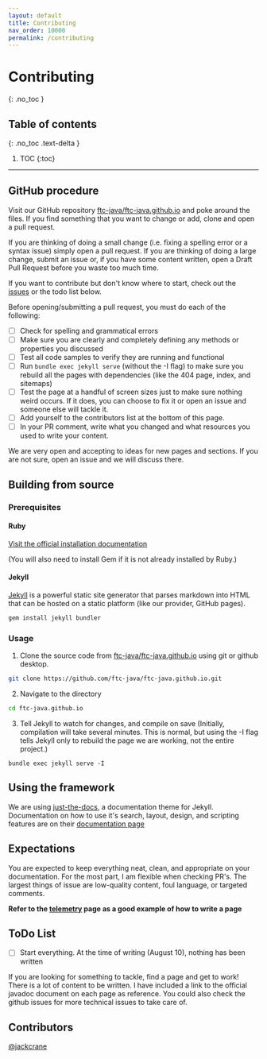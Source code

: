 ```yaml
---
layout: default
title: Contributing
nav_order: 10000
permalink: /contributing
---
```


<style>
.main-content .task-list-item {
  /* Code samples were getting messed up because of the flexbox design. Because we are using a remote theme, there is little we can do about this. */
  display:block;
}
</style>

# Contributing
{: .no_toc }

## Table of contents
{: .no_toc .text-delta }

1. TOC
{:toc}

---

## GitHub procedure

Visit our GitHub repository [ftc-java/ftc-java.github.io](https://github.com/ftc-java/ftc-java.github.io) and poke around the files. If you find something that you want to change or add, clone and open a pull request. 

If you are thinking of doing a small change (i.e. fixing a spelling error or a syntax issue) simply open a pull request. If you are thinking of doing a large change, submit an issue or, if you have some content written, open a Draft Pull Request before you waste too much time. 

If you want to contribute but don't know where to start, check out the [issues](https://github.com/ftc-java/ftc-java.github.io/issues) or the todo list below.

Before opening/submitting a pull request, you must do each of the following:
- [ ] Check for spelling and grammatical errors
- [ ] Make sure you are clearly and completely defining any methods or properties you discussed
- [ ] Test all code samples to verify they are running and functional
- [ ] Run `bundle exec jekyll serve` (without the -I flag) to make sure you rebuild all the pages with dependencies (like the 404 page, index, and sitemaps)
- [ ] Test the page at a handful of screen sizes just to make sure nothing weird occurs. If it does, you can choose to fix it or open an issue and someone else will tackle it.
- [ ] Add yourself to the contributors list at the bottom of this page.
- [ ] In your PR comment, write what you changed and what resources you used to write your content.

We are very open and accepting to ideas for new pages and sections. If you are not sure, open an issue and we will discuss there.

## Building from source

### Prerequisites

#### Ruby

[Visit the official installation documentation](https://www.ruby-lang.org/en/documentation/installation/)

(You will also need to install Gem if it is not already installed by Ruby.)

#### Jekyll
[Jekyll](https://jekyllrb.com/docs/) is a powerful static site generator that parses markdown into HTML that can be hosted on a static platform (like our provider, GitHub pages).

```bash
gem install jekyll bundler
```

### Usage

1. Clone the source code from [ftc-java/ftc-java.github.io](https://github.com/ftc-java/ftc-java.github.io) using git or github desktop.
```bash
git clone https://github.com/ftc-java/ftc-java.github.io.git
```

2. Navigate to the directory
```bash
cd ftc-java.github.io
```

3. Tell Jekyll to watch for changes, and compile on save (Initially, compilation will take several minutes. This is normal, but using the -I flag tells Jekyll only to rebuild the page we are working, not the entire project.)
```
bundle exec jekyll serve -I
```

## Using the framework

We are using [just-the-docs](https://github.com/pmarsceill/just-the-docs), a documentation theme for Jekyll. Documentation on how to use it's search, layout, design, and scripting features are on their [documentation page](https://pmarsceill.github.io/just-the-docs/)

## Expectations

You are expected to keep everything neat, clean, and appropriate on your documentation. For the most part, I am flexible when checking PR's. The largest things of issue are low-quality content, foul language, or targeted comments. 

**Refer to the [telemetry](/org-firstinspires-ftc-robotcore-external/interfaces/Telemetry.md) page as a good example of how to write a page**

## ToDo List

- [ ] Start everything. At the time of writing (August 10), nothing has been written

If you are looking for something to tackle, find a page and get to work! There is a lot of content to be written. I have included a link to the official javadoc document on each page as reference. You could also check the github issues for more technical issues to take care of.

## Contributors

[@jackcrane](https://github.com/jackcrane)